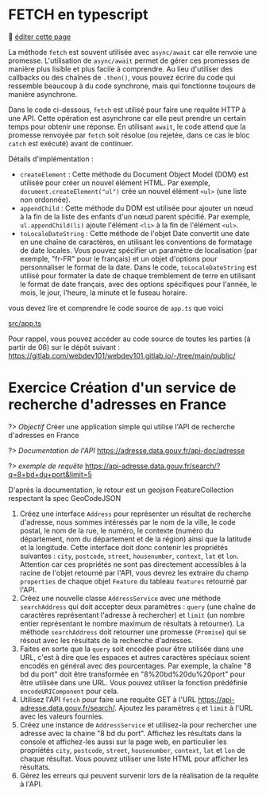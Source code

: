 # FETCH en typescript

:memo: [éditer cette page](https://gitlab.com/-/ide/project/webdev101/webdev101.gitlab.io/edit/main/-/public/14_fetch/README.md)

La méthode `fetch` est souvent utilisée avec `async/await` car elle renvoie une promesse. L'utilisation de `async/await` permet de gérer ces promesses de manière plus lisible et plus facile à comprendre. Au lieu d'utiliser des callbacks ou des chaînes de `.then()`, vous pouvez écrire du code qui ressemble beaucoup à du code synchrone, mais qui fonctionne toujours de manière asynchrone.

Dans le code ci-dessous, `fetch` est utilisé pour faire une requête HTTP à une API. Cette opération est asynchrone car elle peut prendre un certain temps pour obtenir une réponse. En utilisant `await`, le code attend que la promesse renvoyée par `fetch` soit résolue (ou rejetée, dans ce cas le bloc `catch` est exécuté) avant de continuer.

Détails d'implémentation :
- `createElement` : Cette méthode du Document Object Model (DOM) est utilisée pour créer un nouvel élément HTML. Par exemple, `document.createElement("ul")` crée un nouvel élément `<ul>` (une liste non ordonnée).
- `appendChild` : Cette méthode du DOM est utilisée pour ajouter un nœud à la fin de la liste des enfants d'un nœud parent spécifié. Par exemple, `ul.appendChild(li)` ajoute l'élément `<li>` à la fin de l'élément `<ul>`.
- `toLocaleDateString` : Cette méthode de l'objet Date convertit une date en une chaîne de caractères, en utilisant les conventions de formatage de date locales. Vous pouvez spécifier un paramètre de localisation (par exemple, "fr-FR" pour le français) et un objet d'options pour personnaliser le format de la date. Dans le code, `toLocaleDateString` est utilisé pour formater la date de chaque tremblement de terre en utilisant le format de date français, avec des options spécifiques pour l'année, le mois, le jour, l'heure, la minute et le fuseau horaire.

vous devez lire et comprendre le code source de `app.ts` que voici

[src/app.ts](src/app.ts ":include :type=code typescript")

Pour rappel, vous pouvez accéder au code source de toutes les parties (à partir de 06) sur le dépôt suivant : https://gitlab.com/webdev101/webdev101.gitlab.io/-/tree/main/public/

# Exercice Création d'un service de recherche d'adresses en France

?> _Objectif_ Créer une application simple qui utilise l'API de recherche d'adresses en France

?> _Documentation de l'API_ https://adresse.data.gouv.fr/api-doc/adresse

?> _exemple de requête_ https://api-adresse.data.gouv.fr/search/?q=8+bd+du+port&limit=5

D'après la documentation, le retour est un geojson FeatureCollection respectant la spec GeoCodeJSON

1. Créez une interface `Address` pour représenter un résultat de recherche d'adresse, nous sommes intéressés par le nom de la ville, le code postal, le nom de la rue, le numéro, le contexte (numéro du département, nom du département et de la région) ainsi que la latitude et la longitude. Cette interface doit donc contenir les propriétés suivantes : `city`, `postcode`, `street`, `housenumber`, `context`, `lat` et `lon`. Attention car ces propriétés ne sont pas directement accessibles à la racine de l'objet retourné par l'API, vous devrez les extraire du champ `properties` de chaque objet `Feature` du tableau `features` retourné par l'API.
2. Créez une nouvelle classe `AddressService` avec une méthode `searchAddress` qui doit accepter deux paramètres : `query` (une chaîne de caractères représentant l'adresse à rechercher) et `limit` (un nombre entier représentant le nombre maximum de résultats à retourner). La méthode `searchAddress` doit retourner une promesse (`Promise`) qui se résout avec les résultats de la recherche d'adresses.
3. Faites en sorte que la `query` soit encodée pour être utilisée dans une URL, c'est à dire que les espaces et autres caractères spéciaux soient encodés en général avec des pourcentages. Par exemple, la chaîne "8 bd du port" doit être transformée en "8%20bd%20du%20port" pour être utilisée dans une URL. Vous pouvez utiliser la fonction prédéfinie `encodeURIComponent` pour cela.
4. Utilisez l'API `fetch` pour faire une requête GET à l'URL https://api-adresse.data.gouv.fr/search/. Ajoutez les paramètres `q` et `limit` à l'URL avec les valeurs fournies.
5. Créez une instance de `AddressService` et utilisez-la pour rechercher une adresse avec la chaine "8 bd du port". Affichez les résultats dans la console et affichez-les aussi sur la page web, en particulier les propriétés `city`, `postcode`, `street`, `housenumber`, `context`, `lat` et `lon` de chaque résultat. Vous pouvez utiliser une liste HTML pour afficher les résultats.
6. Gérez les erreurs qui peuvent survenir lors de la réalisation de la requête à l'API.
